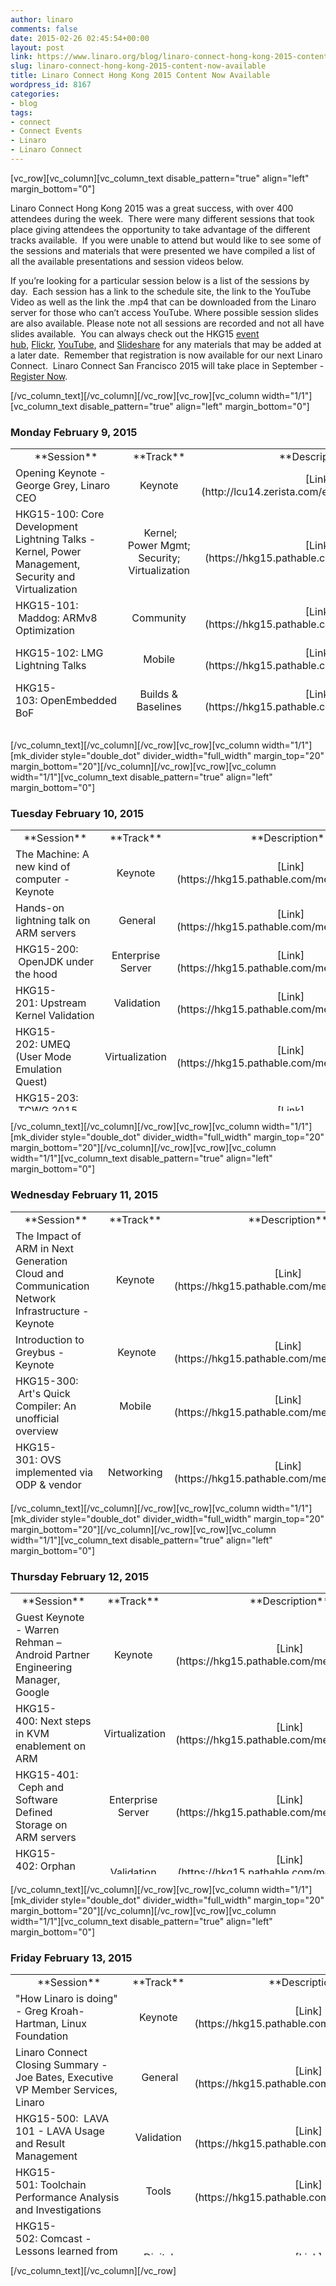 ```yaml
---
author: linaro
comments: false
date: 2015-02-26 02:45:54+00:00
layout: post
link: https://www.linaro.org/blog/linaro-connect-hong-kong-2015-content-now-available/
slug: linaro-connect-hong-kong-2015-content-now-available
title: Linaro Connect Hong Kong 2015 Content Now Available
wordpress_id: 8167
categories:
- blog
tags:
- connect
- Connect Events
- Linaro
- Linaro Connect
---
```


[vc_row][vc_column][vc_column_text disable_pattern="true" align="left" margin_bottom="0"]


Linaro Connect Hong Kong 2015 was a great success, with over 400 attendees during the week.  There were many different sessions that took place giving attendees the opportunity to take advantage of the different tracks available.  If you were unable to attend but would like to see some of the sessions and materials that were presented we have compiled a list of all the available presentations and session videos below.




If you’re looking for a particular session below is a list of the sessions by day.  Each session has a link to the schedule site, the link to the YouTube Video as well as the link the .mp4 that can be downloaded from the Linaro server for those who can’t access YouTube. Where possible session slides are also available. Please note not all sessions are recorded and not all have slides available.  You can always check out the HKG15 [event hub](http://connect.linaro.org/hub/), [Flickr](https://www.flickr.com/photos/linaroorg/), [YouTube](https://www.youtube.com/user/LinaroOnAir/), and [Slideshare](http://www.slideshare.net/linaroorg) for any materials that may be added at a later date.  Remember that registration is now available for our next Linaro Connect.  Linaro Connect San Francisco 2015 will take place in September - [Register Now](http://connect.linaro.org/sfo15/).


[/vc_column_text][/vc_column][/vc_row][vc_row][vc_column width="1/1"][vc_column_text disable_pattern="true" align="left" margin_bottom="0"]


### **Monday February 9, 2015**


<table width="1008" style="height: 450px;" >
<tbody >
<tr >

<td width="35%" style="text-align: center;" >**Session**
</td>

<td width="13%" style="text-align: center;" >**Track**
</td>

<td width="13%" style="text-align: center;" >**Description**
</td>

<td width="13%" style="text-align: center;" >**YouTube Video**
</td>

<td width="13%" style="text-align: center;" >**Presentation**
</td>

<td width="13%" style="text-align: center;" >**Linaro Server**
</td>
</tr>
<tr >

<td style="text-align: left;" >Opening Keynote - George Grey, Linaro CEO
</td>

<td style="text-align: center;" >Keynote
</td>

<td style="text-align: center;" >[Link](http://lcu14.zerista.com/event/member/137765)
</td>

<td style="text-align: center;" >[Video](https://www.youtube.com/watch?v=6aAFNCUUVj4)
</td>

<td style="text-align: center;" >[Presentation](http://www.slideshare.net/linaroorg/hkg15-george-grey-keynote)
</td>

<td style="text-align: center;" > Not Available
</td>
</tr>
<tr >

<td style="text-align: left;" >HKG15-100: Core Development Lightning Talks - Kernel, Power Management, Security and Virtualization
</td>

<td style="text-align: center;" > Kernel; Power Mgmt; Security; Virtualization
</td>

<td style="text-align: center;" >[Link](https://hkg15.pathable.com/meetings/250760)
</td>

<td style="text-align: center;" > Not Available
</td>

<td style="text-align: center;" > [Presentation](http://www.slideshare.net/linaroorg/hkg15-100-what-is-linaro-working-on-core-development-lightning-talks)
</td>

<td style="text-align: center;" > Not Available
</td>
</tr>
<tr >

<td style="text-align: left;" >HKG15-101:  Maddog: ARMv8 Optimization
</td>

<td style="text-align: center;" >Community
</td>

<td style="text-align: center;" >[Link](https://hkg15.pathable.com/meetings/250761)
</td>

<td style="text-align: center;" >[Video](https://www.youtube.com/watch?v=rj-keqX2xA4)
</td>

<td style="text-align: center;" >[Presentation](http://www.slideshare.net/linaroorg/hkg15-101-ar-mv8-optimization)
</td>

<td style="text-align: center;" >[Video](https://s3.amazonaws.com/connect.linaro.org/hkg15/Videos/02-09-Monday/HKG15-101+Programming+for+Performance.mp4)
</td>
</tr>
<tr >

<td style="text-align: left;" >HKG15-102: LMG Lightning Talks
</td>

<td style="text-align: center;" >Mobile
</td>

<td style="text-align: center;" >[Link](https://hkg15.pathable.com/meetings/250762)
</td>

<td style="text-align: center;" >[Video](https://www.youtube.com/watch?v=iDKE751IDwM)
</td>

<td style="text-align: center;" >Not Available
</td>

<td style="text-align: center;" >[Video](https://s3.amazonaws.com/connect.linaro.org/hkg15/Videos/02-09-Monday/HKG15-102+LMG+Lightning+Talks.mp4)
</td>
</tr>
<tr >

<td style="text-align: left;" >HKG15-103: OpenEmbedded BoF
</td>

<td style="text-align: center;" >Builds & Baselines
</td>

<td style="text-align: center;" >[Link](https://hkg15.pathable.com/meetings/250763)
</td>

<td style="text-align: center;" >[Video](https://www.youtube.com/watch?v=fDJm8ckzh20)
</td>

<td style="text-align: center;" >[ Presentation](http://www.slideshare.net/linaroorg/hkg15-103-open-embedded-bof)
</td>

<td style="text-align: center;" >[Video](https://s3.amazonaws.com/connect.linaro.org/hkg15/Videos/02-09-Monday/HKG15-103+OpenEmbedded+BoF.mp4)
</td>
</tr>
<tr >

<td style="text-align: left;" >HKG15-104:  Coresight Update and Next Steps
</td>

<td style="text-align: center;" > Kernel
</td>

<td style="text-align: center;" >[Link](https://hkg15.pathable.com/meetings/250764)
</td>

<td style="text-align: center;" >[Video](https://www.youtube.com/watch?v=osn1WaOEK9A)
</td>

<td style="text-align: center;" >[Presentation](http://www.slideshare.net/linaroorg/hkg15104-what-is-linaro-working-on-core-development-lightning-talks)
</td>

<td style="text-align: center;" >[Video](https://s3.amazonaws.com/connect.linaro.org/hkg15/Videos/02-09-Monday/HKG15-104+Core+Development+Lightning+Talks+-+Kernel,+Power+Management,+Security+and+Virtualization.mp4)
</td>
</tr>
<tr >

<td style="text-align: left;" >HKG15-105: 96Boards Hardware
</td>

<td style="text-align: center;" >Community
</td>

<td style="text-align: center;" >[Link](https://hkg15.pathable.com/meetings/250765)
</td>

<td style="text-align: center;" >[Video](https://www.youtube.com/watch?v=w6dK62_B3lI)
</td>

<td style="text-align: center;" >Not Available
</td>

<td style="text-align: center;" >[Video](https://s3.amazonaws.com/connect.linaro.org/hkg15/Videos/02-09-Monday/HKG15-105+96Boards+Hardware.mp4)
</td>
</tr>
<tr >

<td style="text-align: left;" >HKG15-106: Replacing CMEM: Meeting TI's SoC shared buffer allocation, management, and address translation requirements
</td>

<td style="text-align: center;" >N/A
</td>

<td style="text-align: center;" >[Link](https://hkg15.pathable.com/meetings/250766)
</td>

<td style="text-align: center;" >[Video](https://www.youtube.com/watch?v=j0BhqQlOPQ0)
</td>

<td style="text-align: center;" >[Presentation](http://www.slideshare.net/linaroorg/hkg15106-replacing-cmem-meeting-tis-soc-shared-buffer-allocation-management-and-address-translation-requirements)
</td>

<td style="text-align: center;" >[Video](https://s3.amazonaws.com/connect.linaro.org/hkg15/Videos/02-09-Monday/HKG15-106+Replacing+CMEM+Meeting+TI's+SoC.mp4)
</td>
</tr>
<tr >

<td style="text-align: left;" >HKG15-107: ACPI Power Management on ARM64 Servers
</td>

<td style="text-align: center;" >Power Management; Enterprise Server
</td>

<td style="text-align: center;" >[Link](https://hkg15.pathable.com/meetings/250767)
</td>

<td style="text-align: center;" >[Video](https://www.youtube.com/watch?v=eDDgYIkUHLI)
</td>

<td style="text-align: center;" >[Presentation](http://www.slideshare.net/linaroorg/hkg15-107-acpi-power-management-on-arm64-servers-v2)
</td>

<td style="text-align: center;" >[Video](https://s3.amazonaws.com/connect.linaro.org/hkg15/Videos/02-09-Monday/HKG15-107+ACPI+Power+Management+on+ARM64+Servers.mp4)
</td>
</tr>
<tr >

<td style="text-align: left;" >HKG15-108:  Standardizing Linux Kernel Power Management on ARM 32/64-bit
</td>

<td style="text-align: center;" > Power Management
</td>

<td style="text-align: center;" > [Link](https://hkg15.pathable.com/meetings/250769)
</td>

<td style="text-align: center;" >[Video](https://www.youtube.com/watch?v=CgAN2An4GcA)
</td>

<td style="text-align: center;" >[Presentation](http://www.slideshare.net/linaroorg/hkg15108-coresight-update-and-next-steps)
</td>

<td style="text-align: center;" > [Video](https://s3.amazonaws.com/connect.linaro.org/hkg15/Videos/02-09-Monday/HKG15-108+Coresight+Update+and+Next+Steps.mp4)
</td>
</tr>
<tr >

<td style="text-align: left;" >HKG15-109: 96Board Software
</td>

<td style="text-align: center;" >Community
</td>

<td style="text-align: center;" >[Link](https://hkg15.pathable.com/meetings/250770)
</td>

<td style="text-align: center;" >[Video](https://www.youtube.com/watch?v=e8_MatJ_VR0)
</td>

<td style="text-align: center;" >Not available
</td>

<td style="text-align: center;" >[Video](https://s3.amazonaws.com/connect.linaro.org/hkg15/Videos/02-09-Monday/HKG15-109+96Boards+Software+Requirements.mp4)
</td>
</tr>
<tr >

<td style="text-align: left;" >HKG15-110: ODP Project Update
</td>

<td style="text-align: center;" >Networking
</td>

<td style="text-align: center;" >[Link](https://hkg15.pathable.com/meetings/250771)
</td>

<td style="text-align: center;" >[Video](https://www.youtube.com/watch?v=xABcGPOCOuU)
</td>

<td style="text-align: center;" >[Presentation](http://www.slideshare.net/linaroorg/hkg15110-odp-project-update)
</td>

<td style="text-align: center;" >[Video](https://s3.amazonaws.com/connect.linaro.org/hkg15/Videos/02-09-Monday/HKG15-110+ODP+Project+Update.mp4)
</td>
</tr>
<tr >

<td style="text-align: left;" >HKG15-111:  LAVA Dispatcher Refactoring
</td>

<td style="text-align: center;" >LAVA, Validation
</td>

<td style="text-align: center;" > [Link](https://hkg15.pathable.com/meetings/250772)
</td>

<td style="text-align: center;" >[Video](https://www.youtube.com/watch?v=KOpVhAuHvfQ)
</td>

<td style="text-align: center;" > [Presentation](http://www.slideshare.net/linaroorg/hkg15111-lava-dispatcher-refactoring)
</td>

<td style="text-align: center;" > [Video](https://s3.amazonaws.com/connect.linaro.org/hkg15/Videos/02-09-Monday/HKG15-111+LAVA+Dispatcher+Refactoring.mp4)
</td>
</tr>
</tbody>
</table>
[/vc_column_text][/vc_column][/vc_row][vc_row][vc_column width="1/1"][mk_divider style="double_dot" divider_width="full_width" margin_top="20" margin_bottom="20"][/vc_column][/vc_row][vc_row][vc_column width="1/1"][vc_column_text disable_pattern="true" align="left" margin_bottom="0"]


### **Tuesday February 10, 2015**


<table width="1008" style="height: 450px;" >
<tbody >
<tr >

<td width="35%" style="text-align: center;" >**Session**
</td>

<td width="13%" style="text-align: center;" >**Track**
</td>

<td width="13%" style="text-align: center;" >**Description**
</td>

<td width="13%" style="text-align: center;" >**YouTube Video**
</td>

<td width="13%" style="text-align: center;" >**Presentation**
</td>

<td width="13%" style="text-align: center;" >**Linaro Server**
</td>
</tr>
<tr >

<td style="text-align: left;" >The Machine: A new kind of computer - Keynote
</td>

<td style="text-align: center;" >Keynote
</td>

<td style="text-align: center;" >[Link](https://hkg15.pathable.com/meetings/250777)
</td>

<td style="text-align: center;" >Not Available
</td>

<td style="text-align: center;" >[Presentation](http://www.slideshare.net/linaroorg/hkg15the-machine-a-new-kind-of-computer-keynote-by-dejan-milojicic)
</td>

<td style="text-align: center;" > Not Available
</td>
</tr>
<tr >

<td style="text-align: left;" >Hands-on lightning talk on ARM servers
</td>

<td style="text-align: center;" > General
</td>

<td style="text-align: center;" >[Link](https://hkg15.pathable.com/meetings/250778)
</td>

<td style="text-align: center;" >[Video](https://www.youtube.com/watch?v=GCVcJWqoX2A)
</td>

<td style="text-align: center;" >Not Available
</td>

<td style="text-align: center;" > Not Available
</td>
</tr>
<tr >

<td style="text-align: left;" >HKG15-200:  OpenJDK under the hood
</td>

<td style="text-align: center;" >Enterprise Server
</td>

<td style="text-align: center;" >[Link](https://hkg15.pathable.com/meetings/250780)
</td>

<td style="text-align: center;" >[Video](https://www.youtube.com/watch?v=u5Htv6MlOTo)
</td>

<td style="text-align: center;" >[Presentation](http://www.slideshare.net/linaroorg/hkg15200-openjdk-under-the-hood)
</td>

<td style="text-align: center;" >Not Available
</td>
</tr>
<tr >

<td style="text-align: left;" >HKG15-201: Upstream Kernel Validation
</td>

<td style="text-align: center;" > Validation
</td>

<td style="text-align: center;" >[Link](https://hkg15.pathable.com/meetings/250781)
</td>

<td style="text-align: center;" >[Video](https://www.youtube.com/watch?v=Uifh3Y6QklE)
</td>

<td style="text-align: center;" >[Presentation](http://www.slideshare.net/linaroorg/hkg15201-upstream-kernel-validation)
</td>

<td style="text-align: center;" >[Video](https://s3.amazonaws.com/connect.linaro.org/hkg15/Videos/02-10-Tuesday/HKG15-201+Upstream+Kernel+Validation.mp4)
</td>
</tr>
<tr >

<td style="text-align: left;" >HKG15-202: UMEQ (User Mode Emulation Quest)
</td>

<td style="text-align: center;" >Virtualization
</td>

<td style="text-align: center;" >[Link](https://hkg15.pathable.com/meetings/250782)
</td>

<td style="text-align: center;" >[Video](https://www.youtube.com/watch?v=2-mU0mXHxJg)
</td>

<td style="text-align: center;" >[Presentation](http://www.slideshare.net/linaroorg/hkg15202-umeq-user-mode-emulation-quest)
</td>

<td style="text-align: center;" >Not Available
</td>
</tr>
<tr >

<td style="text-align: left;" >HKG15-203:  TCWG 2015 Roadmap Review
</td>

<td style="text-align: center;" > Tools
</td>

<td style="text-align: center;" >[Link](https://hkg15.pathable.com/meetings/250783)
</td>

<td style="text-align: center;" >[Video](https://www.youtube.com/watch?v=kXNforT03F0)
</td>

<td style="text-align: center;" >[Presentation](http://www.slideshare.net/linaroorg/hkg15203-tcwg-2015-roadmap-review)
</td>

<td style="text-align: center;" >[Video](https://s3.amazonaws.com/connect.linaro.org/hkg15/Videos/02-10-Tuesday/HKG15-203+TCWG+2015+Roadmap+Review.mp4)
</td>
</tr>
<tr >

<td style="text-align: left;" >HKG15-204: OpenStack: 3rd party testing and performance benchmarking
</td>

<td style="text-align: center;" >Enterprise Server
</td>

<td style="text-align: center;" >[Link](https://hkg15.pathable.com/meetings/250785)
</td>

<td style="text-align: center;" >[Video](https://www.youtube.com/watch?v=-00rTPCYAyg)
</td>

<td style="text-align: center;" >[Presentation](http://www.slideshare.net/linaroorg/hkg15204-openstack-3rd-party-testing-and-performance-benchmarking)
</td>

<td style="text-align: center;" >[Video](https://s3.amazonaws.com/connect.linaro.org/hkg15/Videos/02-10-Tuesday/HKG15-204+OpenStack+3rd+party+testing+and+performance+benchmarking.mp4)
</td>
</tr>
<tr >

<td style="text-align: left;" >HKG15-205: OpenTAC - Open Hardware Test Automation Controller
</td>

<td style="text-align: center;" >LAVA, Validation
</td>

<td style="text-align: center;" >[Link](https://hkg15.pathable.com/meetings/250786)
</td>

<td style="text-align: center;" >[Video](https://www.youtube.com/watch?v=1fNr8wiLAfQ)
</td>

<td style="text-align: center;" >[Presentation](http://www.slideshare.net/linaroorg/hkg15205-opentac-open-hardware-test-automation-controller)
</td>

<td style="text-align: center;" >[Video](https://s3.amazonaws.com/connect.linaro.org/hkg15/Videos/02-10-Tuesday/HKG15-205+OpenTAC+-+Open+Hardware+Test+Automation+Controller.mp4)
</td>
</tr>
<tr >

<td style="text-align: left;" >HKG15-206: Solving the year 2038 problem in Linux
</td>

<td style="text-align: center;" >Kernel
</td>

<td style="text-align: center;" >[Link](https://hkg15.pathable.com/meetings/250787)
</td>

<td style="text-align: center;" >[Video](https://www.youtube.com/watch?v=ILiMzjN71zM)
</td>

<td style="text-align: center;" >[Presentation](http://www.slideshare.net/linaroorg/hkg15206-solving-the-year-2038-problem-in-linux)
</td>

<td style="text-align: center;" >Not Available
</td>
</tr>
<tr >

<td style="text-align: left;" >HKG15-207:  Advanced Toolchain Usage Part 3
</td>

<td style="text-align: center;" > Tools
</td>

<td style="text-align: center;" >[Link](https://hkg15.pathable.com/meetings/250788)
</td>

<td style="text-align: center;" >[Video](https://www.youtube.com/watch?v=EhNqFCN0YJ0)
</td>

<td style="text-align: center;" >[Presentation](http://www.slideshare.net/linaroorg/hkg15207-advanced-toolchain-usage-part-3)
</td>

<td style="text-align: center;" > [Video](https://s3.amazonaws.com/connect.linaro.org/hkg15/Videos/02-10-Tuesday/HKG15-207+Advanced+Toolchain+Usage+Part+3.mp4)
</td>
</tr>
<tr >

<td style="text-align: left;" >HKG15-208: ACPI: State of the Server
</td>

<td style="text-align: center;" >Enterprise Server
</td>

<td style="text-align: center;" >[Link](https://hkg15.pathable.com/meetings/250789)
</td>

<td style="text-align: center;" >[Video](https://www.youtube.com/watch?v=R6m4-VWkqR0)
</td>

<td style="text-align: center;" >[Presentation](http://www.slideshare.net/linaroorg/hkg15208-acpi-state-of-the-server)
</td>

<td style="text-align: center;" >[Video](https://s3.amazonaws.com/connect.linaro.org/hkg15/Videos/02-10-Tuesday/HKG15-208+ACPI+State+of+the+Server.mp4)
</td>
</tr>
<tr >

<td style="text-align: left;" >HKG15-209: ODP User experience
</td>

<td style="text-align: center;" >Networking
</td>

<td style="text-align: center;" >[Link](https://hkg15.pathable.com/meetings/250790)
</td>

<td style="text-align: center;" >[Video](https://www.youtube.com/watch?v=O8CTPC-JhJU)
</td>

<td style="text-align: center;" >Not Available
</td>

<td style="text-align: center;" >[Video](https://s3.amazonaws.com/connect.linaro.org/hkg15/Videos/02-10-Tuesday/HKG15-209+ODP+User+experience.mp4)
</td>
</tr>
<tr >

<td style="text-align: left;" >HKG15-210:  Port forwarding daemon
</td>

<td style="text-align: center;" >Validation
</td>

<td style="text-align: center;" > [Link](https://hkg15.pathable.com/meetings/250791)
</td>

<td style="text-align: center;" >[Video](https://www.youtube.com/watch?v=DmdFLODyQX8)
</td>

<td style="text-align: center;" > [Presentation](http://www.slideshare.net/linaroorg/hkg15210-port-forwarding-daemon)
</td>

<td style="text-align: center;" >Not Available
</td>
</tr>
<tr >

<td style="text-align: left;" >HKG15-211:  Advanced Toolchain Usage Part 4
</td>

<td style="text-align: center;" >Tools
</td>

<td style="text-align: center;" > [Link](https://hkg15.pathable.com/meetings/250792)
</td>

<td style="text-align: center;" >[Video](https://www.youtube.com/watch?v=9AcklY0Cc7U)
</td>

<td style="text-align: center;" >[Presentation](http://www.slideshare.net/linaroorg/hkg15211-advanced-toolchain-usage-part-4)
</td>

<td style="text-align: center;" > [Video](https://s3.amazonaws.com/connect.linaro.org/hkg15/Videos/02-10-Tuesday/HKG15-211+Advanced+Toolchain+Usage+Part+4.mp4)
</td>
</tr>
<tr >

<td style="text-align: left;" >HKG15-901:  Upstreaming 101
</td>

<td style="text-align: center;" >Training
</td>

<td style="text-align: center;" >[Link](https://hkg15.pathable.com/meetings/250795)
</td>

<td style="text-align: center;" >[Video](https://www.youtube.com/watch?v=TMtcUmRm6yU)
</td>

<td style="text-align: center;" >[Presentation](http://www.slideshare.net/linaroorg/hkg15901-upstreaming-101)
</td>

<td style="text-align: center;" > [Video](https://s3.amazonaws.com/connect.linaro.org/hkg15/Videos/02-10-Tuesday/HKG15-901+Upstreaming+101.mp4 ain+Usage+Part+4.mp4)
</td>
</tr>
<tr >

<td style="text-align: left;" >HKG15-902:  Upstreaming 201
</td>

<td style="text-align: center;" >Training
</td>

<td style="text-align: center;" > [Link](https://hkg15.pathable.com/meetings/250797)
</td>

<td style="text-align: center;" >[Video](https://www.youtube.com/watch?v=yhQdSP2436I)
</td>

<td style="text-align: center;" > [Presentation](http://www.slideshare.net/linaroorg/hkg15901-upstreaming-201)
</td>

<td style="text-align: center;" > Not Available
</td>
</tr>
</tbody>
</table>
[/vc_column_text][/vc_column][/vc_row][vc_row][vc_column width="1/1"][mk_divider style="double_dot" divider_width="full_width" margin_top="20" margin_bottom="20"][/vc_column][/vc_row][vc_row][vc_column width="1/1"][vc_column_text disable_pattern="true" align="left" margin_bottom="0"]


### **Wednesday February 11, 2015**


<table width="1008" style="height: 450px;" >
<tbody >
<tr >

<td width="35%" style="text-align: center;" >**Session**
</td>

<td width="13%" style="text-align: center;" >**Track**
</td>

<td width="13%" style="text-align: center;" >**Description**
</td>

<td width="13%" style="text-align: center;" >**YouTube Video**
</td>

<td width="13%" style="text-align: center;" >**Presentation**
</td>

<td width="13%" style="text-align: center;" >**Linaro Server**
</td>
</tr>
<tr >

<td style="text-align: left;" >The Impact of ARM in Next Generation Cloud and Communication Network Infrastructure - Keynote
</td>

<td style="text-align: center;" >Keynote
</td>

<td style="text-align: center;" >[Link](https://hkg15.pathable.com/meetings/250801)
</td>

<td style="text-align: center;" >[Video](https://www.youtube.com/watch?v=U5GQ_9jCOZ8)
</td>

<td style="text-align: center;" >Not Available
</td>

<td style="text-align: center;" > Not Available
</td>
</tr>
<tr >

<td style="text-align: left;" >Introduction to Greybus - Keynote
</td>

<td style="text-align: center;" > Keynote
</td>

<td style="text-align: center;" >[Link](https://hkg15.pathable.com/meetings/250802)
</td>

<td style="text-align: center;" >[Video](https://www.youtube.com/watch?v=U5GQ_9jCOZ8)
</td>

<td style="text-align: center;" >Not Available
</td>

<td style="text-align: center;" > Not Available
</td>
</tr>
<tr >

<td style="text-align: left;" >HKG15-300:  Art's Quick Compiler: An unofficial overview
</td>

<td style="text-align: center;" >Mobile
</td>

<td style="text-align: center;" >[Link](https://hkg15.pathable.com/meetings/250804)
</td>

<td style="text-align: center;" >[Video](https://www.youtube.com/watch?v=iho-e7EPHk0)
</td>

<td style="text-align: center;" >[Presentation](http://www.slideshare.net/linaroorg/hkg15300-arts-quick-compiler-an-unofficial-overview)
</td>

<td style="text-align: center;" >Not Available
</td>
</tr>
<tr >

<td style="text-align: left;" >HKG15-301: OVS implemented via ODP & vendor SDKs
</td>

<td style="text-align: center;" >Networking
</td>

<td style="text-align: center;" >[Link](https://hkg15.pathable.com/meetings/250805)
</td>

<td style="text-align: center;" >Not Available
</td>

<td style="text-align: center;" >[Presentation](http://www.slideshare.net/linaroorg/hkg15301-ovs-implemented-via-odp-vendor-sdks)
</td>

<td style="text-align: center;" >[Video](https://s3.amazonaws.com/connect.linaro.org/hkg15/Videos/02-11-Wednesday/HKG15-301+OVS+implemented+via+ODP+&+vendor+SDKs.mp4)
</td>
</tr>
<tr >

<td style="text-align: left;" >HKG15-302: Debugging ARM kernels using NMI/FIQ
</td>

<td style="text-align: center;" >Kernel
</td>

<td style="text-align: center;" >[Link](https://hkg15.pathable.com/meetings/250806 )
</td>

<td style="text-align: center;" >[Video](https://www.youtube.com/watch?v=h2FHUT74pi0)
</td>

<td style="text-align: center;" >[Presentation](http://www.slideshare.net/linaroorg/hkg15302-debugging-arm-kernels-using-nmifiq)
</td>

<td style="text-align: center;" >[Video](https://s3.amazonaws.com/connect.linaro.org/hkg15/Videos/02-11-Wednesday/HKG15-302+Debugging+ARM+kernels+using+NMIFIQ.mp4)
</td>
</tr>
<tr >

<td style="text-align: left;" >HKG15-303:  Secure Playback using OP-TEE
</td>

<td style="text-align: center;" > Security; Digital Home
</td>

<td style="text-align: center;" >[Link](https://hkg15.pathable.com/meetings/250807)
</td>

<td style="text-align: center;" >[Video](https://www.youtube.com/watch?v=WJS5ygNGaO8)
</td>

<td style="text-align: center;" >[Presentation](http://www.slideshare.net/linaroorg/hkg15303-secure-playback-using-optee)
</td>

<td style="text-align: center;" >[Video](https://s3.amazonaws.com/connect.linaro.org/hkg15/Videos/02-11-Wednesday/HKG15-303+Secure+Playback+using+OP-TEE.mp4)
</td>
</tr>
<tr >

<td style="text-align: left;" >HKG15-305: Real Time processing comparing the RT patch vs Core isolation
</td>

<td style="text-align: center;" >Networking
</td>

<td style="text-align: center;" >[Link](https://hkg15.pathable.com/meetings/250810)
</td>

<td style="text-align: center;" >[Video](https://www.youtube.com/watch?v=zC3E9xizkoY)
</td>

<td style="text-align: center;" >[Presentation](http://www.slideshare.net/linaroorg/hkg15305-real-time-processing-comparing-the-rt-patch-vs-core-isolation)
</td>

<td style="text-align: center;" >[Video](https://s3.amazonaws.com/connect.linaro.org/hkg15/Videos/02-11-Wednesday/HKG15-305+Real+Time+processing+comparing+the+RT+patch+vs+Core+isolation.mp4)
</td>
</tr>
<tr >

<td style="text-align: left;" >HKG15-306:  Introducing Aster - a tool for remote GUI testing on AOSP / Build system modifications to ease working with other AOSP projects
</td>

<td style="text-align: center;" >Mobile
</td>

<td style="text-align: center;" >[Link](https://hkg15.pathable.com/meetings/250811)
</td>

<td style="text-align: center;" >Not Available
</td>

<td style="text-align: center;" >[Presentation](http://www.slideshare.net/linaroorg/hkg15306-introducing-aster-a-tool-for-remote-gui-testing-on-aosp)[Presentation](http://www.slideshare.net/linaroorg/hkg15-306-build-system-modifications-to-ease-working-with-other-aosp-projects)
</td>

<td style="text-align: center;" >[Video](https://s3.amazonaws.com/connect.linaro.org/hkg15/Videos/02-11-Wednesday/HKG15-306+Introducing+Aster+-+a+tool+for+remote+GUI+testing+on+AOSP.mp4)
</td>
</tr>
<tr >

<td style="text-align: left;" >HKG15-307: OP-TEE paging
</td>

<td style="text-align: center;" >Security
</td>

<td style="text-align: center;" >[Link](https://hkg15.pathable.com/meetings/250812)
</td>

<td style="text-align: center;" >Not Available
</td>

<td style="text-align: center;" >[Presentation](http://www.slideshare.net/linaroorg/hkg15307-optee-paging)
</td>

<td style="text-align: center;" >[Video](https://s3.amazonaws.com/connect.linaro.org/hkg15/Videos/02-11-Wednesday/HKG15-307+OP-TEE+paging.mp4)
</td>
</tr>
<tr >

<td style="text-align: left;" >HKG15-308:  Kick-start your 64-bit AOSP build engines
</td>

<td style="text-align: center;" > Mobile
</td>

<td style="text-align: center;" >[Link](https://hkg15.pathable.com/meetings/250813)
</td>

<td style="text-align: center;" >[Video](https://www.youtube.com/watch?v=xTvpjwqYAEQ)
</td>

<td style="text-align: center;" >[Presentation](http://www.slideshare.net/linaroorg/hkg15308-kickstart-your-64bit-aosp-build-engines)
</td>

<td style="text-align: center;" > [Video](https://s3.amazonaws.com/connect.linaro.org/hkg15/Videos/02-11-Wednesday/HKG15-308+Kick-start+your+64-bit+AOSP+build+engines.mp4)
</td>
</tr>
<tr >

<td style="text-align: left;" >HKG15-309: VLAN daemon next steps
</td>

<td style="text-align: center;" >Networking, Validation
</td>

<td style="text-align: center;" >[Link](https://hkg15.pathable.com/meetings/250814)
</td>

<td style="text-align: center;" >[Video](https://www.youtube.com/watch?v=KWudtblGzTg)
</td>

<td style="text-align: center;" >[Presentation](http://www.slideshare.net/linaroorg/hkg15309-vlan-daemon-next-steps)
</td>

<td style="text-align: center;" >[Video](https://s3.amazonaws.com/connect.linaro.org/hkg15/Videos/02-11-Wednesday/HKG15-309+VLAN+daemon+next+steps.mp4)
</td>
</tr>
<tr >

<td style="text-align: left;" >HKG15-311: Security Building Blocks, OP-TEE and the Secure Boot
</td>

<td style="text-align: center;" >Security, Enterprise Server
</td>

<td style="text-align: center;" >[Link](https://hkg15.pathable.com/meetings/250816)
</td>

<td style="text-align: center;" >[Video](https://www.youtube.com/watch?v=Fksx4-bpHRY)
</td>

<td style="text-align: center;" >[Presentation](http://www.slideshare.net/linaroorg/hkg15311-optee-for-beginners-and-porting-review)
</td>

<td style="text-align: center;" >[Video](https://s3.amazonaws.com/connect.linaro.org/hkg15/Videos/02-11-Wednesday/HKG15-311+OP-TEE+for+Beginners+and+Porting+Review.mp4)
</td>
</tr>
<tr >

<td style="text-align: left;" >HKG15:  Cross-distribution Collaboration
</td>

<td style="text-align: center;" >Builds & Baselines
</td>

<td style="text-align: center;" > [Link](https://hkg15.pathable.com/meetings/250818)
</td>

<td style="text-align: center;" >[Video](https://www.youtube.com/watch?v=eTtG6OM_Smg)
</td>

<td style="text-align: center;" > Not Available
</td>

<td style="text-align: center;" >[Video](https://s3.amazonaws.com/connect.linaro.org/hkg15/Videos/02-11-Wednesday/Cross-distribution+Collaboration.mp4)
</td>
</tr>
<tr >

<td style="text-align: left;" >HKG15-904:  Scrum and Kanban 101
</td>

<td style="text-align: center;" >Training
</td>

<td style="text-align: center;" > [Link](https://hkg15.pathable.com/meetings/250819)
</td>

<td style="text-align: center;" >[Video](https://www.youtube.com/watch?v=o0w8AXW832c)
</td>

<td style="text-align: center;" >[Presentation](http://www.slideshare.net/linaroorg/hkg15904-scrum-and-kanban-101)
</td>

<td style="text-align: center;" > [Video](https://s3.amazonaws.com/connect.linaro.org/hkg15/Videos/02-11-Wednesday/HKG15-904+Scrum+and+Kanban+101.mp4)
</td>
</tr>
</tbody>
</table>
[/vc_column_text][/vc_column][/vc_row][vc_row][vc_column width="1/1"][mk_divider style="double_dot" divider_width="full_width" margin_top="20" margin_bottom="20"][/vc_column][/vc_row][vc_row][vc_column width="1/1"][vc_column_text disable_pattern="true" align="left" margin_bottom="0"]


### **Thursday February 12, 2015**


<table width="1008" style="height: 450px;" >
<tbody >
<tr >

<td width="35%" style="text-align: center;" >**Session**
</td>

<td width="13%" style="text-align: center;" >**Track**
</td>

<td width="13%" style="text-align: center;" >**Description**
</td>

<td width="13%" style="text-align: center;" >**YouTube Video**
</td>

<td width="13%" style="text-align: center;" >**Presentation**
</td>

<td width="13%" style="text-align: center;" >**Linaro Server**
</td>
</tr>
<tr >

<td style="text-align: left;" >Guest Keynote - Warren Rehman – Android Partner Engineering Manager, Google
</td>

<td style="text-align: center;" >Keynote
</td>

<td style="text-align: center;" >[Link](https://hkg15.pathable.com/meetings/250824)
</td>

<td style="text-align: center;" >[Video](https://www.youtube.com/watch?v=DJfiibQBWlI )
</td>

<td style="text-align: center;" >Not Available
</td>

<td style="text-align: center;" > Not Available
</td>
</tr>
<tr >

<td style="text-align: left;" >HKG15-400: Next steps in KVM enablement on ARM
</td>

<td style="text-align: center;" > Virtualization
</td>

<td style="text-align: center;" >[Link](https://hkg15.pathable.com/meetings/250827)
</td>

<td style="text-align: center;" >[Video](https://www.youtube.com/watch?v=g8noeSpWVDY )
</td>

<td style="text-align: center;" >[Presentation](http://www.slideshare.net/linaroorg/hkg15400-next-steps-in-kvm-enablement-on-arm)
</td>

<td style="text-align: center;" > Not Available
</td>
</tr>
<tr >

<td style="text-align: left;" >HKG15-401:  Ceph and Software Defined Storage on ARM servers
</td>

<td style="text-align: center;" >Enterprise Server
</td>

<td style="text-align: center;" >[Link](https://hkg15.pathable.com/meetings/250828)
</td>

<td style="text-align: center;" >[Video](https://www.youtube.com/watch?v=RdZojLL7ttk)
</td>

<td style="text-align: center;" >[Presentation](http://www.slideshare.net/linaroorg/hkg15401-ceph-and-software-defined-storage-on-arm-servers)
</td>

<td style="text-align: center;" >[Video](https://s3.amazonaws.com/connect.linaro.org/hkg15/Videos/02-12-Thursday/HKG15-401+Ceph+and+Software+Defined+Storage+on+ARM+servers.mp4)
</td>
</tr>
<tr >

<td style="text-align: left;" >HKG15-402: Orphan hacking sessions
</td>

<td style="text-align: center;" >Validation
</td>

<td style="text-align: center;" >[Link](https://hkg15.pathable.com/meetings/250829 )
</td>

<td style="text-align: center;" >[Video](https://www.youtube.com/watch?v=yY8bF9dGVn4)
</td>

<td style="text-align: center;" >[Presentation](http://www.slideshare.net/linaroorg/hkg15402-orphan-hacking-sessions)
</td>

<td style="text-align: center;" >[Video](https://s3.amazonaws.com/connect.linaro.org/hkg15/Videos/02-12-Thursday/HKG15-402+Orphan+hacking+sessions.mp4)
</td>
</tr>
<tr >

<td style="text-align: left;" >HKG15-403: Chromium Blink on Wayland with HW accelerated video playback using Gstreamer
</td>

<td style="text-align: center;" >Digital Home
</td>

<td style="text-align: center;" >[Link](https://hkg15.pathable.com/meetings/250830)
</td>

<td style="text-align: center;" >Not Available
</td>

<td style="text-align: center;" >[Presentation](http://www.slideshare.net/linaroorg/hkg15403-chromium-blink-on-wayland-with-hw-accelerated-video-playback-using-gstreamer)
</td>

<td style="text-align: center;" >Not Available
</td>
</tr>
<tr >

<td style="text-align: left;" >HKG15-404:  Standardizing Linux Kernel Power Management on ARM 32/64-bit
</td>

<td style="text-align: center;" > Power Management
</td>

<td style="text-align: center;" >[Link](https://hkg15.pathable.com/meetings/250832)
</td>

<td style="text-align: center;" >[Video](https://www.youtube.com/watch?v=YB7W-v1At4o)
</td>

<td style="text-align: center;" >Not Available
</td>

<td style="text-align: center;" >[Video](https://s3.amazonaws.com/connect.linaro.org/hkg15/Videos/02-12-Thursday/HKG15-404+Standardizing+Linux+Kernel+Power+mgmt+on+ARM+32+64+bit.mp4)
</td>
</tr>
<tr >

<td style="text-align: left;" >HKG15-405: Redundant zero/sign-extension elimination in GCC
</td>

<td style="text-align: center;" >Tools
</td>

<td style="text-align: center;" >[Link](https://hkg15.pathable.com/meetings/250833)
</td>

<td style="text-align: center;" >[Video](https://www.youtube.com/watch?v=JkTkmGe3tms)
</td>

<td style="text-align: center;" >[Presentation](http://www.slideshare.net/linaroorg/hkg15405-redundant-zerosignextension-elimination-in-gcc)
</td>

<td style="text-align: center;" >[Video](https://s3.amazonaws.com/connect.linaro.org/hkg15/Videos/02-12-Thursday/HKG15-405+Redundant+zerosign-extension+elimination+in+GCC.mp4)
</td>
</tr>
<tr >

<td style="text-align: left;" >HKG15-406:  Hacking session hands on
</td>

<td style="text-align: center;" >Validation
</td>

<td style="text-align: center;" >[Link](https://hkg15.pathable.com/meetings/250834)
</td>

<td style="text-align: center;" >[Video](https://www.youtube.com/watch?v=j5IV5Iu3MX4)
</td>

<td style="text-align: center;" >[Presentation](http://www.slideshare.net/linaroorg/hkg15406-hacking-session-hands-on)
</td>

<td style="text-align: center;" >[Video](https://s3.amazonaws.com/connect.linaro.org/hkg15/Videos/02-12-Thursday/HKG15-406+Hacking+session+hands+on.mp4)
</td>
</tr>
<tr >

<td style="text-align: left;" >HKG15-407: EME implementation in Chromium: Linaro Clear Key
</td>

<td style="text-align: center;" >Digital Home
</td>

<td style="text-align: center;" >[Link](https://hkg15.pathable.com/meetings/250835)
</td>

<td style="text-align: center;" >[Video](https://www.youtube.com/watch?v=dJqCbTfKrMk)
</td>

<td style="text-align: center;" >[Presentation](http://www.slideshare.net/linaroorg/hkg15407-eme-implementation-in-chromium-linaro-clear-key  )[Presentation](http://www.slideshare.net/linaroorg/hkg15407-eme-implementation-in-chromium-linaro-clear-key-44732418  )
</td>

<td style="text-align: center;" >[Video](https://s3.amazonaws.com/connect.linaro.org/hkg15/Videos/02-12-Thursday/HKG15-407+EME+implementation+in+Chromium+Linaro+Clear+Key.mp4)
</td>
</tr>
<tr >

<td style="text-align: left;" >HKG15-408:  ARM v8-A NEON optimization
</td>

<td style="text-align: center;" > Mobile
</td>

<td style="text-align: center;" >[Link](https://hkg15.pathable.com/meetings/250836)
</td>

<td style="text-align: center;" >[Video](https://www.youtube.com/watch?v=NYFzidaS3Z4)
</td>

<td style="text-align: center;" >Not Available
</td>

<td style="text-align: center;" > [Video](https://s3.amazonaws.com/connect.linaro.org/hkg15/Videos/02-12-Thursday/HKG15-408+ARMv8-A+NEON+optimization.mp4)
</td>
</tr>
<tr >

<td style="text-align: left;" >HKG15-409: ARM Hibernation enablement on SoCs - a case study
</td>

<td style="text-align: center;" >Mobile
</td>

<td style="text-align: center;" >[Link](https://hkg15.pathable.com/meetings/250837)
</td>

<td style="text-align: center;" >[Video](https://www.youtube.com/watch?v=xNoLEXO3Dyk)
</td>

<td style="text-align: center;" >[Presentation](http://www.slideshare.net/linaroorg/hkg15409-arm-hibernation-enablement-on-socs-a-case-study)
</td>

<td style="text-align: center;" >[Video](https://s3.amazonaws.com/connect.linaro.org/hkg15/Videos/02-12-Thursday/HKG15-409+ARM+Hibernation+enablement+on+SoCs+-+a+case+study.mp4)
</td>
</tr>
<tr >

<td style="text-align: left;" >HKG15-410: LAVA Lab device addresses
</td>

<td style="text-align: center;" >Validation
</td>

<td style="text-align: center;" >[Link](https://hkg15.pathable.com/meetings/250838)
</td>

<td style="text-align: center;" >[Video](https://www.youtube.com/watch?v=XUQ0sisGfF0)
</td>

<td style="text-align: center;" >[Presentation](http://www.slideshare.net/linaroorg/hkg15410-lava-lab-addressing-and-ipv6)
</td>

<td style="text-align: center;" >[Video](https://s3.amazonaws.com/connect.linaro.org/hkg15/Videos/02-12-Thursday/HKG15-410+LAVA+Lab+addressing+and+IPV6.mp4)
</td>
</tr>
<tr >

<td style="text-align: left;" >HKG15-411:  Browser Testing Framework for LHG
</td>

<td style="text-align: center;" >Digital Home
</td>

<td style="text-align: center;" > [Link](https://hkg15.pathable.com/meetings/250839)
</td>

<td style="text-align: center;" >[Video](https://www.youtube.com/watch?v=TtAMRnzB2nw)
</td>

<td style="text-align: center;" > [Presentation](http://www.slideshare.net/linaroorg/hkg15411-browser-testing-framework-for-lhg)
</td>

<td style="text-align: center;" >[Video](https://s3.amazonaws.com/connect.linaro.org/hkg15/Videos/02-12-Thursday/HKG15-411+Browser+Testing+Framework+for+LHG.mp4)
</td>
</tr>
</tbody>
</table>
[/vc_column_text][/vc_column][/vc_row][vc_row][vc_column width="1/1"][mk_divider style="double_dot" divider_width="full_width" margin_top="20" margin_bottom="20"][/vc_column][/vc_row][vc_row][vc_column width="1/1"][vc_column_text disable_pattern="true" align="left" margin_bottom="0"]


### **Friday February 13, 2015**


<table width="1008" style="height: 450px;" >
<tbody >
<tr >

<td width="35%" style="text-align: center;" >**Session**
</td>

<td width="13%" style="text-align: center;" >**Track**
</td>

<td width="13%" style="text-align: center;" >**Description**
</td>

<td width="13%" style="text-align: center;" >**YouTube Video**
</td>

<td width="13%" style="text-align: center;" >**Presentation**
</td>

<td width="13%" style="text-align: center;" >**Linaro Server**
</td>
</tr>
<tr >

<td style="text-align: left;" >"How Linaro is doing" - Greg Kroah-Hartman, Linux Foundation
</td>

<td style="text-align: center;" >Keynote
</td>

<td style="text-align: center;" >[Link](https://hkg15.pathable.com/meetings/250847)
</td>

<td style="text-align: center;" >[Video](https://plus.google.com/u/0/events/c0mrg9mhlhc2igncbd1vq1jtvh8)
</td>

<td style="text-align: center;" >Not Available
</td>

<td style="text-align: center;" > Not Available
</td>
</tr>
<tr >

<td style="text-align: left;" >Linaro Connect Closing Summary - Joe Bates, Executive VP Member Services, Linaro
</td>

<td style="text-align: center;" > General
</td>

<td style="text-align: center;" >[Link](https://hkg15.pathable.com/meetings/250848)
</td>

<td style="text-align: center;" >[Video](https://plus.google.com/u/0/events/c0mrg9mhlhc2igncbd1vq1jtvh8)
</td>

<td style="text-align: center;" >Not Available
</td>

<td style="text-align: center;" > Not Available
</td>
</tr>
<tr >

<td style="text-align: left;" >HKG15-500:  LAVA 101 - LAVA Usage and Result Management
</td>

<td style="text-align: center;" >Validation
</td>

<td style="text-align: center;" >[Link](https://hkg15.pathable.com/meetings/250850)
</td>

<td style="text-align: center;" >[Video](https://www.youtube.com/watch?v=xqQUkRhwYMI)
</td>

<td style="text-align: center;" >[Presentation](http://www.slideshare.net/linaroorg/hkg15500-lava-101-lava-usage-and-result-management)
</td>

<td style="text-align: center;" >[Video](https://s3.amazonaws.com/connect.linaro.org/hkg15/Videos/02-13-Friday/152027+HKG+15+500+LAVA+Usage+and+Result+Mgmt.mp4)
</td>
</tr>
<tr >

<td style="text-align: left;" >HKG15-501: Toolchain Performance Analysis and Investigations
</td>

<td style="text-align: center;" >Tools
</td>

<td style="text-align: center;" >[Link](https://hkg15.pathable.com/meetings/250851)
</td>

<td style="text-align: center;" >[Video](https://www.youtube.com/watch?v=qTDBHJsWDHw)
</td>

<td style="text-align: center;" >[Presentation](http://www.slideshare.net/linaroorg/hkg15501-toolchain-performance-analysis-and-investigations)
</td>

<td style="text-align: center;" >[Video](https://s3.amazonaws.com/connect.linaro.org/hkg15/Videos/02-13-Friday/160030+HKG+15+501+Toolchain+Performance+analysis+and+Investigations.mp4)
</td>
</tr>
<tr >

<td style="text-align: left;" >HKG15-502: Comcast - Lessons learned from migrating the RDK code base to the OpenEmbedded/Yocto build framework
</td>

<td style="text-align: center;" >Digital Home
</td>

<td style="text-align: center;" >[Link](https://hkg15.pathable.com/meetings/250856)
</td>

<td style="text-align: center;" >Not Available
</td>

<td style="text-align: center;" >[Presentation](http://www.slideshare.net/linaroorg/hkg15502-arm-trusted-firmware-evolution)
</td>

<td style="text-align: center;" >[Video](https://s3.amazonaws.com/connect.linaro.org/hkg15/Videos/02-13-Friday/170106+HKG15+502+ARM+Trusted+Firmware+Evolution.mp4)
</td>
</tr>
<tr >

<td style="text-align: left;" >HKG15-504:  LAVA 201 - LAVA Usage and Result Management
</td>

<td style="text-align: center;" > Validation
</td>

<td style="text-align: center;" >[Link](https://hkg15.pathable.com/meetings/250854)
</td>

<td style="text-align: center;" >[Video](https://www.youtube.com/watch?v=nnJQ8PcgDDk)
</td>

<td style="text-align: center;" >[Presentation](http://www.slideshare.net/linaroorg/hkg15504-lava-201-lava-usage-and-result-management)
</td>

<td style="text-align: center;" >Not Available
</td>
</tr>
<tr >

<td style="text-align: left;" >HKG15-505: Power Management interactions with OP-TEE and Trusted Firmware
</td>

<td style="text-align: center;" >Power, Security
</td>

<td style="text-align: center;" >[Link](https://hkg15.pathable.com/meetings/250850)
</td>

<td style="text-align: center;" >[Video](https://www.youtube.com/watch?v=hQ2ITjHZY4s)
</td>

<td style="text-align: center;" >[Presentation](http://www.slideshare.net/linaroorg/hkg15-505-power-management-interactions-with-optee-repaired)
</td>

<td style="text-align: center;" >Not Available
</td>
</tr>
<tr >

<td style="text-align: left;" >HKG15-506:  Comcast - Lessons learned from migrating the RDK code base to the OpenEmbedded/Yocto build framework
</td>

<td style="text-align: center;" >Digital Home
</td>

<td style="text-align: center;" >[Link](https://hkg15.pathable.com/meetings/250852)
</td>

<td style="text-align: center;" >[Video](https://www.youtube.com/watch?v=RIGpastAifg)
</td>

<td style="text-align: center;" >[Presentation](http://www.slideshare.net/linaroorg/hkg15506-comcast-lessons-learned-from-migrating-the-rdk-code-base-to-the-openembeddedyocto-build-framework)
</td>

<td style="text-align: center;" >Not Available
</td>
</tr>
</tbody>
</table>
[/vc_column_text][/vc_column][/vc_row]
